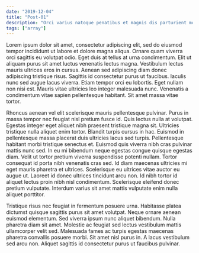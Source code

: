 ```yaml
---
date: "2019-12-04"
title: "Post-01"
description: "Orci varius natoque penatibus et magnis dis parturient montes, nascetur ridiculus mus."
tags: ["array"]
---
```


Lorem ipsum dolor sit amet, consectetur adipiscing elit, sed do eiusmod tempor incididunt ut labore et dolore magna aliqua. Ornare quam viverra orci sagittis eu volutpat odio. Eget duis at tellus at urna condimentum. Elit ut aliquam purus sit amet luctus venenatis lectus magna. Vestibulum lectus mauris ultrices eros in cursus. Aenean sed adipiscing diam donec adipiscing tristique risus. Sagittis id consectetur purus ut faucibus. Iaculis nunc sed augue lacus viverra. Etiam tempor orci eu lobortis. Eget nullam non nisi est. Mauris vitae ultricies leo integer malesuada nunc. Venenatis a condimentum vitae sapien pellentesque habitant. Sit amet massa vitae tortor.

Rhoncus aenean vel elit scelerisque mauris pellentesque pulvinar. Purus in massa tempor nec feugiat nisl pretium fusce id. Quis lectus nulla at volutpat. Egestas integer eget aliquet nibh praesent tristique magna sit. Ultricies tristique nulla aliquet enim tortor. Blandit turpis cursus in hac. Euismod in pellentesque massa placerat duis ultricies lacus sed turpis. Pellentesque habitant morbi tristique senectus et. Euismod quis viverra nibh cras pulvinar mattis nunc sed. In eu mi bibendum neque egestas congue quisque egestas diam. Velit ut tortor pretium viverra suspendisse potenti nullam. Tortor consequat id porta nibh venenatis cras sed. Id diam maecenas ultricies mi eget mauris pharetra et ultrices. Scelerisque eu ultrices vitae auctor eu augue ut. Laoreet id donec ultrices tincidunt arcu non. Id nibh tortor id aliquet lectus proin nibh nisl condimentum. Scelerisque eleifend donec pretium vulputate. Interdum varius sit amet mattis vulputate enim nulla aliquet porttitor.

Tristique risus nec feugiat in fermentum posuere urna. Habitasse platea dictumst quisque sagittis purus sit amet volutpat. Neque ornare aenean euismod elementum. Sed viverra ipsum nunc aliquet bibendum. Nulla pharetra diam sit amet. Molestie ac feugiat sed lectus vestibulum mattis ullamcorper velit sed. Malesuada fames ac turpis egestas maecenas pharetra convallis posuere morbi. Sit amet nisl purus in. A lacus vestibulum sed arcu non. Aliquet sagittis id consectetur purus ut faucibus pulvinar.
